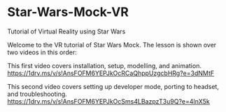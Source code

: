 # Star-Wars-Mock-VR
Tutorial of Virtual Reality using Star Wars

Welcome to the VR tutorial of Star Wars Mock.  The lesson is shown over two videos in this order:

This first video  covers installation, setup, modelling, and animation.
https://1drv.ms/v/s!AnsFOFM6YEPJkOcRCaQhppUzgcbHRg?e=3dNMtF

This second video covers setting up developer mode, porting to headset, and troubleshooting.
https://1drv.ms/v/s!AnsFOFM6YEPJkOcSms4LBazpzT3u9Q?e=4lnX5k


